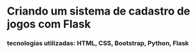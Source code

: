 # Criando um sistema de cadastro de jogos com Flask

### tecnologias utilizadas: HTML, CSS, Bootstrap, Python, Flask
